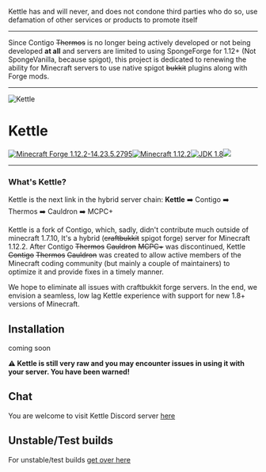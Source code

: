 Kettle has and will never, and does not condone third parties who do so, use defamation of other services or products to promote itself

---

Since Contigo ~~Thermos~~ is no longer being actively developed or not being developed __at all__ and servers are limited to using SpongeForge for 1.12+ (Not SpongeVanilla, because spigot), this project is dedicated to renewing the ability for Minecraft servers to use native spigot ~~bukkit~~ plugins along with Forge mods.

---

![Kettle](https://i.imgur.com/gkmTKvR.png)

# Kettle

[![Minecraft Forge 1.12.2-14.23.5.2795](https://img.shields.io/badge/Forge-1.12.2--14.23.5.2795-orange.svg?style=for-the-badge)](http://files.minecraftforge.net/)[![Minecraft 1.12.2](https://img.shields.io/badge/Minecraft-1.12.2-green.svg?style=for-the-badge)](http://minecraft.net)[![JDK 1.8](https://img.shields.io/badge/JDK-8-blue.svg?style=for-the-badge)](http://www.oracle.com/technetwork/java/javase/downloads/jdk8-downloads-2133151.html)![](https://img.shields.io/badge/Bukkit%20Compatible-1.12.2%20R0.1-red.svg?style=for-the-badge)

---

### What's Kettle?
Kettle is the next link in the hybrid server chain:
**Kettle** :arrow_right: Contigo :arrow_right: Thermos :arrow_right: Cauldron :arrow_right: MCPC+

Kettle is a fork of Contigo, which, sadly, didn't contribute much outside of minecraft 1.7.10, It's a hybrid (~~craftbukkit~~ spigot forge) server for Minecraft 1.12.2. After Contigo ~~Thermos~~ ~~Cauldron~~ ~~MCPC+~~ was discontinued, Kettle ~~Contigo~~ ~~Thermos~~ ~~Cauldron~~ was created to allow active members of the Minecraft coding community (but mainly a couple of maintainers) to optimize it and provide fixes in a timely manner.

We hope to eliminate all issues with craftbukkit forge servers. In the end, we envision a seamless, low lag Kettle experience with support for new 1.8+ versions of Minecraft.

## Installation
coming soon

**:warning: Kettle is still __very raw__ and you may encounter issues in using it with your server. You have been warned!**

## Chat
You are welcome to visit Kettle Discord server [here](https://discord.gg/RqDjbcM)

## Unstable/Test builds
For unstable/test builds [get over here](https://github.com/KettleFoundation/Kettle/tree/kettle-java)